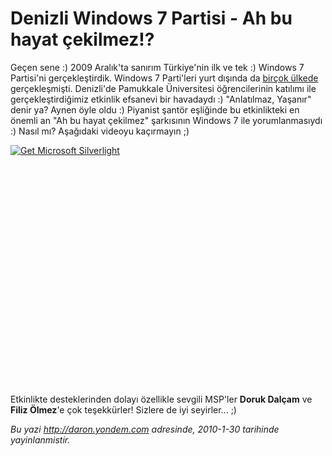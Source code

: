 # Denizli Windows 7 Partisi - Ah bu hayat çekilmez!? 

Geçen sene :) 2009 Aralık'ta sanırım Türkiye'nin ilk ve tek :) Windows 7
Partisi'ni gerçekleştirdik. Windows 7 Parti'leri yurt dışında da [birçok
ülkede](http://www.houseparty.com/) gerçekleşmişti. Denizli'de Pamukkale
Üniversitesi öğrencilerinin katılımı ile gerçekleştirdiğimiz etkinlik
efsanevi bir havadaydı :) "Anlatılmaz, Yaşanır" denir ya? Aynen öyle
oldu :) Piyanist şantör eşliğinde bu etkinlikteki en önemli an "Ah bu
hayat çekilmez" şarkısının Windows 7 ile yorumlanmasıydı :) Nasıl mı?
Aşağıdaki videoyu kaçırmayın ;)

<div style="width:512px;height:384px;">

[![Get Microsoft
Silverlight](http://go2.microsoft.com/fwlink/?LinkId=108181)](http://go2.microsoft.com/fwlink/?LinkID=124807)

</div>

Etkinlikte desteklerinden dolayı özellikle sevgili MSP'ler **Doruk
Dalçam** ve **Filiz Ölmez**'e çok teşekkürler! Sizlere de iyi
seyirler... ;)


*Bu yazi http://daron.yondem.com adresinde, 2010-1-30 tarihinde yayinlanmistir.*